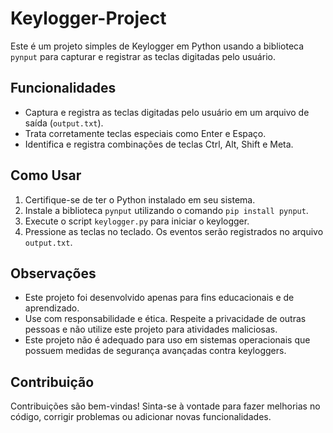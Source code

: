 # Keylogger-Project

Este é um projeto simples de Keylogger em Python usando a biblioteca `pynput` para capturar e registrar as teclas digitadas pelo usuário.

## Funcionalidades

- Captura e registra as teclas digitadas pelo usuário em um arquivo de saída (`output.txt`).
- Trata corretamente teclas especiais como Enter e Espaço.
- Identifica e registra combinações de teclas Ctrl, Alt, Shift e Meta.

## Como Usar

1. Certifique-se de ter o Python instalado em seu sistema.
2. Instale a biblioteca `pynput` utilizando o comando `pip install pynput`.
3. Execute o script `keylogger.py` para iniciar o keylogger.
4. Pressione as teclas no teclado. Os eventos serão registrados no arquivo `output.txt`.

## Observações

- Este projeto foi desenvolvido apenas para fins educacionais e de aprendizado.
- Use com responsabilidade e ética. Respeite a privacidade de outras pessoas e não utilize este projeto para atividades maliciosas.
- Este projeto não é adequado para uso em sistemas operacionais que possuem medidas de segurança avançadas contra keyloggers.

## Contribuição

Contribuições são bem-vindas! Sinta-se à vontade para fazer melhorias no código, corrigir problemas ou adicionar novas funcionalidades.

